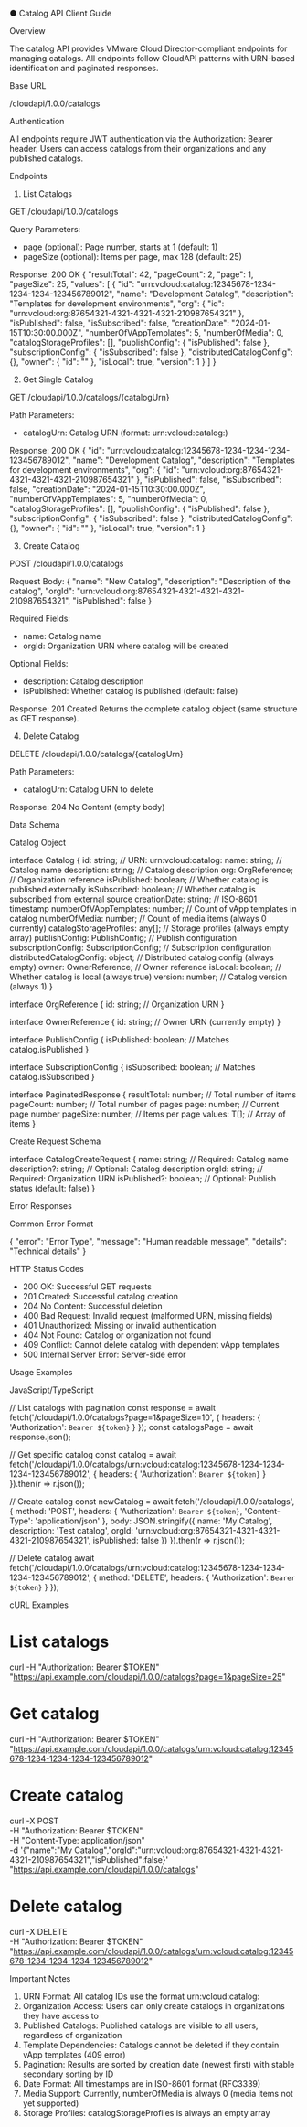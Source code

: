 ● Catalog API Client Guide

  Overview

  The catalog API provides VMware Cloud Director-compliant endpoints for managing catalogs. All endpoints follow CloudAPI patterns with URN-based identification and paginated responses.

  Base URL

  /cloudapi/1.0.0/catalogs

  Authentication

  All endpoints require JWT authentication via the Authorization: Bearer <token> header. Users can access catalogs from their organizations and any published catalogs.

  Endpoints

  1. List Catalogs

  GET /cloudapi/1.0.0/catalogs

  Query Parameters:
  - page (optional): Page number, starts at 1 (default: 1)
  - pageSize (optional): Items per page, max 128 (default: 25)

  Response: 200 OK
  {
    "resultTotal": 42,
    "pageCount": 2,
    "page": 1,
    "pageSize": 25,
    "values": [
      {
        "id": "urn:vcloud:catalog:12345678-1234-1234-1234-123456789012",
        "name": "Development Catalog",
        "description": "Templates for development environments",
        "org": {
          "id": "urn:vcloud:org:87654321-4321-4321-4321-210987654321"
        },
        "isPublished": false,
        "isSubscribed": false,
        "creationDate": "2024-01-15T10:30:00.000Z",
        "numberOfVAppTemplates": 5,
        "numberOfMedia": 0,
        "catalogStorageProfiles": [],
        "publishConfig": {
          "isPublished": false
        },
        "subscriptionConfig": {
          "isSubscribed": false
        },
        "distributedCatalogConfig": {},
        "owner": {
          "id": ""
        },
        "isLocal": true,
        "version": 1
      }
    ]
  }

  2. Get Single Catalog

  GET /cloudapi/1.0.0/catalogs/{catalogUrn}

  Path Parameters:
  - catalogUrn: Catalog URN (format: urn:vcloud:catalog:<uuid>)

  Response: 200 OK
  {
    "id": "urn:vcloud:catalog:12345678-1234-1234-1234-123456789012",
    "name": "Development Catalog",
    "description": "Templates for development environments",
    "org": {
      "id": "urn:vcloud:org:87654321-4321-4321-4321-210987654321"
    },
    "isPublished": false,
    "isSubscribed": false,
    "creationDate": "2024-01-15T10:30:00.000Z",
    "numberOfVAppTemplates": 5,
    "numberOfMedia": 0,
    "catalogStorageProfiles": [],
    "publishConfig": {
      "isPublished": false
    },
    "subscriptionConfig": {
      "isSubscribed": false
    },
    "distributedCatalogConfig": {},
    "owner": {
      "id": ""
    },
    "isLocal": true,
    "version": 1
  }

  3. Create Catalog

  POST /cloudapi/1.0.0/catalogs

  Request Body:
  {
    "name": "New Catalog",
    "description": "Description of the catalog",
    "orgId": "urn:vcloud:org:87654321-4321-4321-4321-210987654321",
    "isPublished": false
  }

  Required Fields:
  - name: Catalog name
  - orgId: Organization URN where catalog will be created

  Optional Fields:
  - description: Catalog description
  - isPublished: Whether catalog is published (default: false)

  Response: 201 Created
  Returns the complete catalog object (same structure as GET response).

  4. Delete Catalog

  DELETE /cloudapi/1.0.0/catalogs/{catalogUrn}

  Path Parameters:
  - catalogUrn: Catalog URN to delete

  Response: 204 No Content (empty body)

  Data Schema

  Catalog Object

  interface Catalog {
    id: string;                           // URN: urn:vcloud:catalog:<uuid>
    name: string;                         // Catalog name
    description: string;                  // Catalog description
    org: OrgReference;                    // Organization reference
    isPublished: boolean;                 // Whether catalog is published externally
    isSubscribed: boolean;                // Whether catalog is subscribed from external source
    creationDate: string;                 // ISO-8601 timestamp
    numberOfVAppTemplates: number;        // Count of vApp templates in catalog
    numberOfMedia: number;                // Count of media items (always 0 currently)
    catalogStorageProfiles: any[];        // Storage profiles (always empty array)
    publishConfig: PublishConfig;         // Publish configuration
    subscriptionConfig: SubscriptionConfig; // Subscription configuration
    distributedCatalogConfig: object;     // Distributed catalog config (always empty)
    owner: OwnerReference;                // Owner reference
    isLocal: boolean;                     // Whether catalog is local (always true)
    version: number;                      // Catalog version (always 1)
  }

  interface OrgReference {
    id: string;                           // Organization URN
  }

  interface OwnerReference {
    id: string;                           // Owner URN (currently empty)
  }

  interface PublishConfig {
    isPublished: boolean;                 // Matches catalog.isPublished
  }

  interface SubscriptionConfig {
    isSubscribed: boolean;                // Matches catalog.isSubscribed
  }

  interface PaginatedResponse<T> {
    resultTotal: number;                  // Total number of items
    pageCount: number;                    // Total number of pages
    page: number;                         // Current page number
    pageSize: number;                     // Items per page
    values: T[];                          // Array of items
  }

  Create Request Schema

  interface CatalogCreateRequest {
    name: string;                         // Required: Catalog name
    description?: string;                 // Optional: Catalog description
    orgId: string;                        // Required: Organization URN
    isPublished?: boolean;                // Optional: Publish status (default: false)
  }

  Error Responses

  Common Error Format

  {
    "error": "Error Type",
    "message": "Human readable message",
    "details": "Technical details"
  }

  HTTP Status Codes

  - 200 OK: Successful GET requests
  - 201 Created: Successful catalog creation
  - 204 No Content: Successful deletion
  - 400 Bad Request: Invalid request (malformed URN, missing fields)
  - 401 Unauthorized: Missing or invalid authentication
  - 404 Not Found: Catalog or organization not found
  - 409 Conflict: Cannot delete catalog with dependent vApp templates
  - 500 Internal Server Error: Server-side error

  Usage Examples

  JavaScript/TypeScript

  // List catalogs with pagination
  const response = await fetch('/cloudapi/1.0.0/catalogs?page=1&pageSize=10', {
    headers: {
      'Authorization': `Bearer ${token}`
    }
  });
  const catalogsPage = await response.json();

  // Get specific catalog
  const catalog = await fetch('/cloudapi/1.0.0/catalogs/urn:vcloud:catalog:12345678-1234-1234-1234-123456789012', {
    headers: {
      'Authorization': `Bearer ${token}`
    }
  }).then(r => r.json());

  // Create catalog
  const newCatalog = await fetch('/cloudapi/1.0.0/catalogs', {
    method: 'POST',
    headers: {
      'Authorization': `Bearer ${token}`,
      'Content-Type': 'application/json'
    },
    body: JSON.stringify({
      name: 'My Catalog',
      description: 'Test catalog',
      orgId: 'urn:vcloud:org:87654321-4321-4321-4321-210987654321',
      isPublished: false
    })
  }).then(r => r.json());

  // Delete catalog
  await fetch('/cloudapi/1.0.0/catalogs/urn:vcloud:catalog:12345678-1234-1234-1234-123456789012', {
    method: 'DELETE',
    headers: {
      'Authorization': `Bearer ${token}`
    }
  });

  cURL Examples

  # List catalogs
  curl -H "Authorization: Bearer $TOKEN" \
    "https://api.example.com/cloudapi/1.0.0/catalogs?page=1&pageSize=25"

  # Get catalog
  curl -H "Authorization: Bearer $TOKEN" \
    "https://api.example.com/cloudapi/1.0.0/catalogs/urn:vcloud:catalog:12345678-1234-1234-1234-123456789012"

  # Create catalog
  curl -X POST \
    -H "Authorization: Bearer $TOKEN" \
    -H "Content-Type: application/json" \
    -d '{"name":"My Catalog","orgId":"urn:vcloud:org:87654321-4321-4321-4321-210987654321","isPublished":false}' \
    "https://api.example.com/cloudapi/1.0.0/catalogs"

  # Delete catalog
  curl -X DELETE \
    -H "Authorization: Bearer $TOKEN" \
    "https://api.example.com/cloudapi/1.0.0/catalogs/urn:vcloud:catalog:12345678-1234-1234-1234-123456789012"

  Important Notes

  1. URN Format: All catalog IDs use the format urn:vcloud:catalog:<uuid>
  2. Organization Access: Users can only create catalogs in organizations they have access to
  3. Published Catalogs: Published catalogs are visible to all users, regardless of organization
  4. Template Dependencies: Catalogs cannot be deleted if they contain vApp templates (409 error)
  5. Pagination: Results are sorted by creation date (newest first) with stable secondary sorting by ID
  6. Date Format: All timestamps are in ISO-8601 format (RFC3339)
  7. Media Support: Currently, numberOfMedia is always 0 (media items not yet supported)
  8. Storage Profiles: catalogStorageProfiles is always an empty array